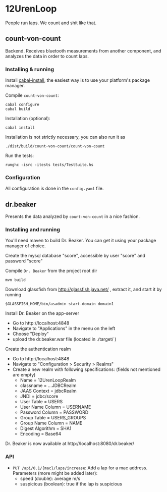 12UrenLoop
==========

People run laps. We count and shit like that.

count-von-count
---------------

Backend. Receives bluetooth measurements from another component, and analyzes
the data in order to count laps.

### Installing & running

Install [cabal-install](http://www.haskell.org/cabal/), the easiest way is to
use your platform's package manager.

Compile `count-von-count`:

    cabal configure
    cabal build

Installation (optional):

    cabal install

Installation is not strictly necessary, you can also run it as

    ./dist/build/count-von-count/count-von-count

Run the tests:

    runghc -isrc -itests tests/TestSuite.hs

### Configuration

All configuration is done in the `config.yaml` file.

dr.beaker
---------

Presents the data analyzed by `count-von-count` in a nice fashion.

### Installing and running

You'll need maven to build Dr. Beaker. You can get it using your package manager of choice.

Create the mysql database "score", accessible by user "score" and password "score"

Compile `Dr. Beaker` from the project root dir

    mvn build

Download glassfish from http://glassfish.java.net/ , extract it, and start it by running 

    $GLASSFISH_HOME/bin/asadmin start-domain domain1

Install Dr. Beaker on the app-server

- Go to http://localhost:4848
- Navigate to "Applications" in the menu on the left
- Choose "Deploy"
- upload the dr.beaker.war file (located in ./target/ )

Create the authentication realm

- Go to http://localhost:4848
- Navigate to "Configuration > Security > Realms"
- Create a new realm with following specifications: (fields not mentioned are empty)
    * Name = 12UrenLoopRealm
    * classname = ...JDBCRealm
    * JAAS Context = jdbcRealm
    * JNDI = jdbc/score
    * User Table = USERS
    * User Name Column = USERNAME
    * Password Column = PASSWORD
    * Group Table = USERS_GROUPS
    * Group Name Column = NAME
    * Digest Algorithm = SHA1
    * Encoding = Base64

Dr. Beaker is now available at http://localhost:8080/dr.beaker/

### API

- `PUT /api/0.1/{mac}/laps/increase`: Add a lap for a mac address. Parameters (more might be added later):
    * speed (double): average m/s
    * suspicious (boolean): true if the lap is suspicious